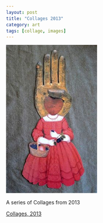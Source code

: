```yaml
---
layout: post
title: "Collages 2013"
category: art
tags: [collage, images]
---
```

[![2013 Collages](/assets/athand.jpg)](http://sevendown.org/collage/13/)

A series of Collages from 2013

<a href="http://sevendown.org/collage/13/" target="_blank">Collages, 2013</a>

